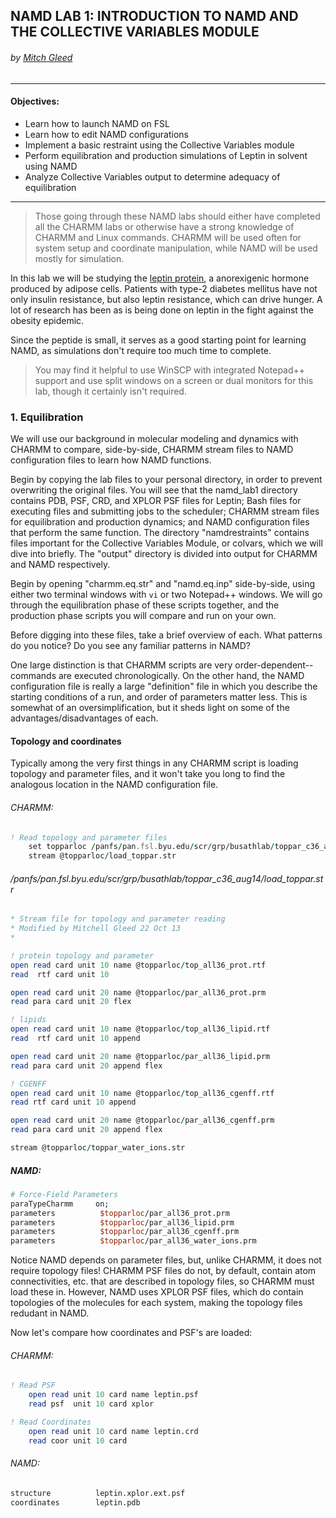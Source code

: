 ## NAMD LAB 1: INTRODUCTION TO NAMD AND THE COLLECTIVE VARIABLES MODULE
###### by [Mitch Gleed](https://www.linkedin.com/in/mitchell-gleed-65a8b03b/)

---

#### Objectives:
- Learn how to launch NAMD on FSL
- Learn how to edit NAMD configurations
- Implement a basic restraint using the Collective Variables module
- Perform equilibration and production simulations of Leptin in solvent using NAMD 
- Analyze Collective Variables output to determine adequacy of equilibration

---

> Those going through these NAMD labs should either have completed all the CHARMM labs or otherwise have a strong knowledge of CHARMM and Linux commands. CHARMM will be used often for system setup and coordinate manipulation, while NAMD will be used mostly for simulation.

In this lab we will be studying the [leptin protein](https://pdb101.rcsb.org/motm/149), a anorexigenic hormone produced by adipose cells. Patients with type-2 diabetes mellitus have not only insulin resistance, but also leptin resistance, which can drive hunger. A lot of research has been as is being done on leptin in the fight against the obesity epidemic.

Since the peptide is small, it serves as a good starting point for learning NAMD, as simulations don't require too much time to complete.

> You may find it helpful to use WinSCP with integrated Notepad++ support and use split windows on a screen or dual monitors for this lab, though it certainly isn't required. 

### 1. Equilibration
We will use our background in molecular modeling and dynamics with CHARMM to compare, side-by-side, CHARMM stream files to NAMD configuration files to learn how NAMD functions.

Begin by copying the lab files to your personal directory, in order to prevent overwriting the original files. You will see that the namd_lab1 directory contains PDB, PSF, CRD, and XPLOR PSF files for Leptin; Bash files for executing files and submitting jobs to the scheduler; CHARMM stream files for equilibration and production dynamics; and NAMD configuration files that perform the same function. The directory "namdrestraints" contains files important for the Collective Variables Module, or colvars, which we will dive into briefly. The "output" directory is divided into output for CHARMM and NAMD respectively.

Begin by opening "charmm.eq.str" and "namd.eq.inp" side-by-side, using either two terminal windows with `vi` or two Notepad++ windows. We will go through the equilibration phase of these scripts together, and the production phase scripts you will compare and run on your own. 

Before digging into these files, take a brief overview of each. What patterns do you notice? Do you see any familiar patterns in NAMD? 

One large distinction is that CHARMM scripts are very order-dependent--commands are executed chronologically. On the other hand, the NAMD configuration file is really a large "definition" file in which you describe the starting conditions of a run, and order of parameters matter less. This is somewhat of an oversimplification, but it sheds light on some of the advantages/disadvantages of each. 

#### Topology and coordinates 
Typically among the very first things in any CHARMM script is loading topology and parameter files, and it won't take you long to find the analogous location in the NAMD configuration file.

###### CHARMM:

```fortran
! Read topology and parameter files
	set topparloc /panfs/pan.fsl.byu.edu/scr/grp/busathlab/toppar_c36_aug14
	stream @topparloc/load_toppar.str
```

###### /panfs/pan.fsl.byu.edu/scr/grp/busathlab/toppar_c36_aug14/load_toppar.str 
```fortran 
* Stream file for topology and parameter reading
* Modified by Mitchell Gleed 22 Oct 13
*

! protein topology and parameter
open read card unit 10 name @topparloc/top_all36_prot.rtf
read  rtf card unit 10

open read card unit 20 name @topparloc/par_all36_prot.prm
read para card unit 20 flex

! lipids
open read card unit 10 name @topparloc/top_all36_lipid.rtf
read  rtf card unit 10 append

open read card unit 20 name @topparloc/par_all36_lipid.prm
read para card unit 20 append flex

! CGENFF
open read card unit 10 name @topparloc/top_all36_cgenff.rtf
read rtf card unit 10 append

open read card unit 20 name @topparloc/par_all36_cgenff.prm
read para card unit 20 append flex

stream @topparloc/toppar_water_ions.str
```

##### NAMD:

```tcl
# Force-Field Parameters
paraTypeCharmm     on;
parameters          $topparloc/par_all36_prot.prm
parameters          $topparloc/par_all36_lipid.prm
parameters          $topparloc/par_all36_cgenff.prm
parameters          $topparloc/par_all36_water_ions.prm
```

Notice NAMD depends on parameter files, but, unlike CHARMM, it does not require topology files! CHARMM PSF files do not, by default, contain atom connectivities, etc. that are described in topology files, so CHARMM must load these in. However, NAMD uses XPLOR PSF files, which do contain topologies of the molecules for each system, making the topology files redudant in NAMD. 

Now let's compare how coordinates and PSF's are loaded:

###### CHARMM:

```fortran
! Read PSF
	open read unit 10 card name leptin.psf
	read psf  unit 10 card xplor

! Read Coordinates
	open read unit 10 card name leptin.crd
	read coor unit 10 card
```

###### NAMD:

```tcl
structure          leptin.xplor.ext.psf
coordinates        leptin.pdb
```

